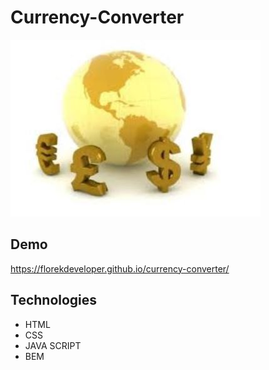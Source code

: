 # Currency-Converter

![marcin](/Images/cc.jpg)

## Demo
https://florekdeveloper.github.io/currency-converter/

## Technologies 

- HTML
- CSS
- JAVA SCRIPT
- BEM
